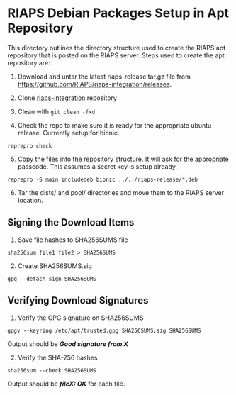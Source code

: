 # RIAPS Debian Packages Setup in Apt Repository
 
This directory outlines the directory structure used to create the RIAPS apt repository that is posted on the RIAPS server. 
Steps used to create the apt repository are:
 
1) Download and untar the latest riaps-release.tar.gz file from https://github.com/RIAPS/riaps-integration/releases.
 
2) Clone [riaps-integration](https://github.com/RIAPS/riaps-integration) repository
 
3) Clean with ```git clean -fxd```
 
4) Check the repo to make sure it is ready for the appropriate ubuntu release.  Currently setup for bionic.
 
```
reprepro check
```
 
5) Copy the files into the repository structure.  It will ask for the appropriate passcode.  This assumes a secret key is setup already.
 
```
reprepro -S main includedeb bionic ../../riaps-release/*.deb
```
 
6) Tar the dists/ and pool/ directories and move them to the RIAPS server location.
 
## Signing the Download Items

1) Save file hashes to SHA256SUMS file
```
sha256sum file1 file2 > SHA256SUMS
```

2) Create SHA256SUMS.sig
```
gpg --detach-sign SHA256SUMS
```

## Verifying Download Signatures

1) Verify the GPG signature on SHA256SUMS
```
gpgv --keyring /etc/apt/trusted.gpg SHA256SUMS.sig SHA256SUMS
```
Output should be ***Good signature from X***

2) Verify the SHA-256 hashes
```
sha256sum --check SHA256SUMS
```

Output should be ***fileX:  OK*** for each file.
